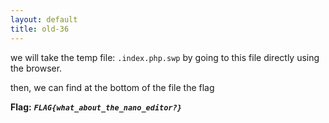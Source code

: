 ```yaml
---
layout: default
title: old-36
---
```





we will take the temp file: `.index.php.swp` by going to this file directly using the browser.

then, we can find at the bottom of the file the flag


**Flag:** ***`FLAG{what_about_the_nano_editor?}`*** 
